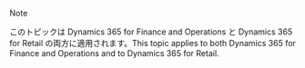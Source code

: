 > [!NOTE]
> <span data-ttu-id="c8564-101">このトピックは Dynamics 365 for Finance and Operations と Dynamics 365 for Retail の両方に適用されます。</span><span class="sxs-lookup"><span data-stu-id="c8564-101">This topic applies to both Dynamics 365 for Finance and Operations and to Dynamics 365 for Retail.</span></span> 